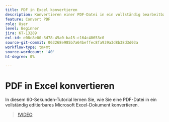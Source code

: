 ```yaml
---
title: PDF in Excel konvertieren
description: Konvertieren einer PDF-Datei in ein vollständig bearbeitbares Microsoft Excel-Dokument
feature: Convert PDF
role: User
level: Beginner
jira: KT-13289
exl-id: e08c8e00-3d78-45a0-ba15-c164c40653c0
source-git-commit: 063268e985b7a64beffec8fa939a3d8b38d3d03a
workflow-type: tm+mt
source-wordcount: '40'
ht-degree: 0%

---
```


# PDF in Excel konvertieren

In diesem 60-Sekunden-Tutorial lernen Sie, wie Sie eine PDF-Datei in ein vollständig editierbares Microsoft Excel-Dokument konvertieren.

>[!VIDEO](https://video.tv.adobe.com/v/3436954?quality=12&learn=on&hidetitle=true&captions=ger)
